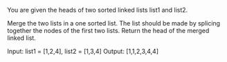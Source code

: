 You are given the heads of two sorted linked lists list1 and list2.

Merge the two lists in a one sorted list. The list should be made by splicing together the nodes of the first two lists.
Return the head of the merged linked list.

Input: list1 = [1,2,4], list2 = [1,3,4]
Output: [1,1,2,3,4,4]